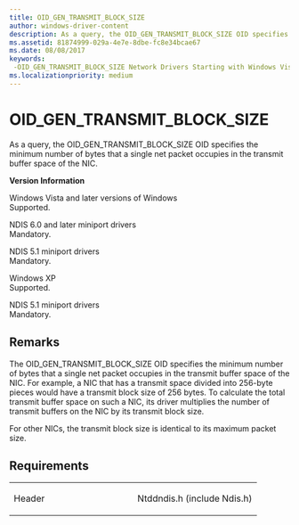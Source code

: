 ```yaml
---
title: OID_GEN_TRANSMIT_BLOCK_SIZE
author: windows-driver-content
description: As a query, the OID_GEN_TRANSMIT_BLOCK_SIZE OID specifies the minimum number of bytes that a single net packet occupies in the transmit buffer space of the NIC.
ms.assetid: 81874999-029a-4e7e-8dbe-fc8e34bcae67
ms.date: 08/08/2017
keywords: 
 -OID_GEN_TRANSMIT_BLOCK_SIZE Network Drivers Starting with Windows Vista
ms.localizationpriority: medium
---
```


# OID\_GEN\_TRANSMIT\_BLOCK\_SIZE


As a query, the OID\_GEN\_TRANSMIT\_BLOCK\_SIZE OID specifies the minimum number of bytes that a single net packet occupies in the transmit buffer space of the NIC.

**Version Information**

<a href="" id="windows-vista-and-later-versions-of-windows"></a>Windows Vista and later versions of Windows  
Supported.

<a href="" id="ndis-6-0-and-later-miniport-drivers"></a>NDIS 6.0 and later miniport drivers  
Mandatory.

<a href="" id="ndis-5-1-miniport-drivers"></a>NDIS 5.1 miniport drivers  
Mandatory.

<a href="" id="windows-xp"></a>Windows XP  
Supported.

<a href="" id="ndis-5-1-miniport-drivers"></a>NDIS 5.1 miniport drivers  
Mandatory.

Remarks
-------

The OID\_GEN\_TRANSMIT\_BLOCK\_SIZE OID specifies the minimum number of bytes that a single net packet occupies in the transmit buffer space of the NIC. For example, a NIC that has a transmit space divided into 256-byte pieces would have a transmit block size of 256 bytes. To calculate the total transmit buffer space on such a NIC, its driver multiplies the number of transmit buffers on the NIC by its transmit block size.

For other NICs, the transmit block size is identical to its maximum packet size.

Requirements
------------

<table>
<colgroup>
<col width="50%" />
<col width="50%" />
</colgroup>
<tbody>
<tr class="odd">
<td><p>Header</p></td>
<td>Ntddndis.h (include Ndis.h)</td>
</tr>
</tbody>
</table>

 

 




